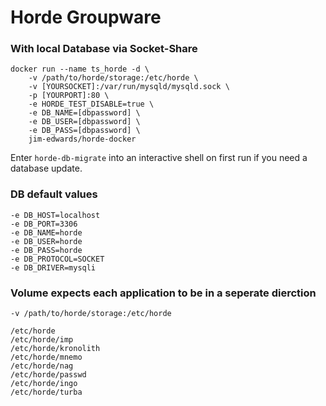 Horde Groupware
==============

### With local Database via Socket-Share
```
docker run --name ts_horde -d \
    -v /path/to/horde/storage:/etc/horde \
    -v [YOURSOCKET]:/var/run/mysqld/mysqld.sock \
    -p [YOURPORT]:80 \
    -e HORDE_TEST_DISABLE=true \
    -e DB_NAME=[dbpassword] \
    -e DB_USER=[dbpassword] \
    -e DB_PASS=[dbpassword] \
    jim-edwards/horde-docker
```

Enter `horde-db-migrate` into an interactive shell on first run if you need a database update.

### DB default values
```
-e DB_HOST=localhost
-e DB_PORT=3306
-e DB_NAME=horde
-e DB_USER=horde
-e DB_PASS=horde
-e DB_PROTOCOL=SOCKET
-e DB_DRIVER=mysqli
```

### Volume expects each application to be in a seperate dierction
```
-v /path/to/horde/storage:/etc/horde

/etc/horde
/etc/horde/imp
/etc/horde/kronolith
/etc/horde/mnemo
/etc/horde/nag
/etc/horde/passwd
/etc/horde/ingo
/etc/horde/turba
```
